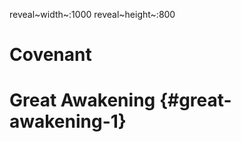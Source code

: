 reveal~width~:1000 reveal~height~:800

Covenant
========

Great Awakening {#great-awakening-1}
===============
